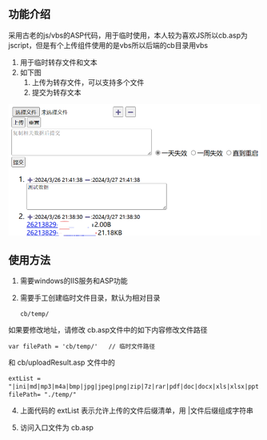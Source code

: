 ## 功能介绍

采用古老的js/vbs的ASP代码，用于临时使用，本人较为喜欢JS所以cb.asp为 jscript，但是有个上传组件使用的是vbs所以后端的cb目录用vbs

1. 用于临时转存文件和文本
2. 如下图
   1. 上传为转存文件，可以支持多个文件
   2. 提交为转存文本

![image-20240326214216020](screenshot/image-20240326214216020.png)

## 使用方法

1. 需要windows的IIS服务和ASP功能

2. 需要手工创建临时文件目录，默认为相对目录

   ```
   cb/temp/
   ```
如果要修改地址，请修改 cb.asp文件中的如下内容修改文件路径

  ```
 var filePath = 'cb/temp/'   // 临时文件路径
  ```
和  cb/uploadResult.asp 文件中的
  ```
extList = "|ini|md|mp3|m4a|bmp|jpg|jpeg|png|zip|7z|rar|pdf|doc|docx|xls|xlsx|ppt|pptx|epub"
filePath= "./temp/"
  ```
4. 上面代码的 extList 表示允许上传的文件后缀清单，用 |文件后缀组成字符串

3. 访问入口文件为 cb.asp